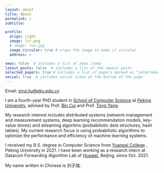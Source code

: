 ```yaml
---
layout: about
title: About
permalink: /
subtitle: 

profile:
  align: right
  image: lzr.png
  # image: run.jpg
  image_circular: true # crops the image to make it circular
  address: >

news: false  # includes a list of news items
latest_posts: false  # includes a list of the newest posts
selected_papers: true # includes a list of papers marked as "selected={true}"
social: true  # includes social icons at the bottom of the page
---
```


Email: [zirui.liu@pku.edu.cn](mailto:zirui.liu@pku.edu.cn)


I am a fourth-year PhD student in [School of Computer Science](https://cs.pku.edu.cn/) at [Peking University](https://www.pku.edu.cn/), advised by Prof. [Bin Cui](https://cuibinpku.github.io/) and Prof. [Tong Yang](https://yangtonghome.github.io/). 

My research interest includes distributed systems (network management and measurement systems, deep learning recommendation models, key-value stores) and streaming algoritms (probabilistic data structures, hash tables). 
My current research focus is using probabilistic algorithms to optimize the performance and efficiency of machine learning systems. 


I received my B.S. degree in Computer Science from [Yuanpei College](https://yuanpei.pku.edu.cn/) , Peking University in 2021. 
I have been working as a research intern at Datacom Forwarding Algorithm Lab of [Huawei](https://www.huawei.com/en/), Beijing, since Oct. 2021.

My name written in Chinese is 刘子瑞.